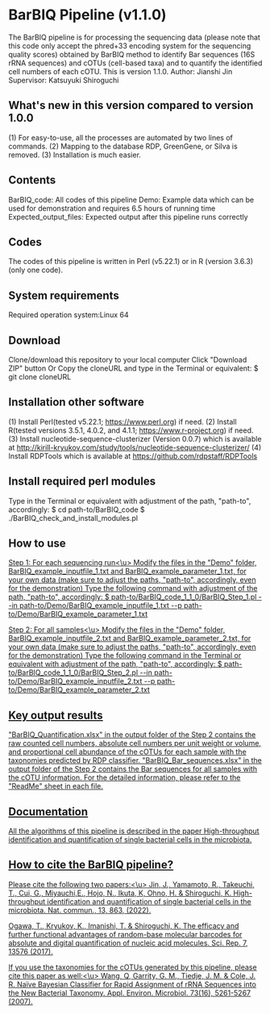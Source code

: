 # BarBIQ Pipeline (v1.1.0)

The BarBIQ pipeline is for processing the sequencing data (please note that this code only accept the phred+33 encoding system for the sequencing quality scores) obtained by BarBIQ method to identify Bar sequences (16S rRNA sequences) and cOTUs (cell-based taxa) and to quantify the identified cell numbers of each cOTU. 
This is version 1.1.0.
Author: Jianshi Jin
Supervisor: Katsuyuki Shiroguchi

## What's new in this version compared to version 1.0.0
(1) For easy-to-use, all the processes are automated by two lines of commands. 
(2) Mapping to the database RDP, GreenGene, or Silva is removed.
(3) Installation is much easier.

## Contents
BarBIQ_code: All codes of this pipeline 
Demo: Example data which can be used for demonstration and requires 6.5 hours of running time
Expected_output_files: Expected output after this pipeline runs correctly

## Codes
The codes of this pipeline is written in Perl (v5.22.1) or in R (version 3.6.3)(only one code). 

## System requirements
Required operation system:Linux 64

## Download
Clone/download this repository to your local computer
Click "Download ZIP" button
Or
Copy the cloneURL and type in the Terminal or equivalent: 
$ git clone cloneURL

## Installation other software
(1) Install Perl(tested v5.22.1; https://www.perl.org) if need.
(2) Install R(tested versions 3.5.1, 4.0.2, and 4.1.1; https://www.r-project.org) if need.
(3) Install nucleotide-sequence-clusterizer (Version 0.0.7) which is available at http://kirill-kryukov.com/study/tools/nucleotide-sequence-clusterizer/
(4) Install RDPTools which is available at https://github.com/rdpstaff/RDPTools 

## Install required perl modules
Type in the Terminal or equivalent with adjustment of the path, "path-to", accordingly:
$ cd path-to/BarBIQ_code
$ ./BarBIQ_check_and_install_modules.pl

## How to use
<u>Step 1: For each sequencing run<\u>
Modify the files in the "Demo" folder, BarBIQ_example_inputfile_1.txt and BarBIQ_example_parameter_1.txt, for your own data (make sure to adjust the paths, "path-to", accordingly, even for the demonstration)
Type the following command with adjustment of the path, "path-to", accordingly:
$ path-to/BarBIQ_code_1_1_0/BarBIQ_Step_1.pl --in path-to/Demo/BarBIQ_example_inputfile_1.txt --p path-to/Demo/BarBIQ_example_parameter_1.txt

<u>Step 2: For all samples<\u>
Modify the files in the "Demo" folder, BarBIQ_example_inputfile_2.txt and BarBIQ_example_parameter_2.txt, for your own data (make sure to adjust the paths, "path-to", accordingly, even for the demonstration)
Type the following command in the Terminal or equivalent with adjustment of the path, "path-to", accordingly:
$ path-to/BarBIQ_code_1_1_0/BarBIQ_Step_2.pl --in path-to/Demo/BarBIQ_example_inputfile_2.txt --p path-to/Demo/BarBIQ_example_parameter_2.txt


## Key output results
"BarBIQ_Quantification.xlsx" in the output folder of the Step 2 contains the raw counted cell numbers, absolute cell numbers per unit weight or volume, and proportional cell abundance of the cOTUs for each sample with the taxonomies predicted by RDP classifier. 
"BarBIQ_Bar_sequences.xlsx" in the output folder of the Step 2 contains the Bar sequences for all samples with the cOTU information. 
For the detailed information, please refer to the "ReadMe" sheet in each file. 


## Documentation
All the algorithms of this pipeline is described in the paper [High-throughput identification and quantification of single bacterial cells in the microbiota](https://www.nature.com/articles/s41467-022-28426-1).

## How to cite the BarBIQ pipeline? 
<u>Please cite the following two papers:<\u>
Jin, J., Yamamoto, R., Takeuchi, T., Cui, G., Miyauchi,E., Hojo, N., Ikuta, K, Ohno, H. & Shiroguchi, K. High-throughput identification and quantification of single bacterial cells in the microbiota. Nat. commun., 13, 863, (2022). 

Ogawa, T., Kryukov, K., Imanishi, T. & Shiroguchi, K. The efficacy and further functional advantages of random-base molecular barcodes for absolute and digital quantification of nucleic acid molecules. Sci. Rep. 7, 13576 (2017).

<u>If you use the taxonomies for the cOTUs generated by this pipeline, please cite this paper as well:<\u>
Wang, Q, Garrity, G. M., Tiedje, J. M. & Cole, J. R. Naïve Bayesian Classifier for Rapid Assignment of rRNA Sequences into the New Bacterial Taxonomy. Appl. Environ. Microbiol. 73(16), 5261-5267 (2007).
